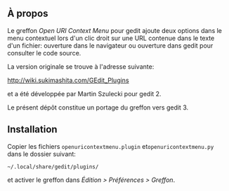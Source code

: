 ## À propos

Le greffon *Open URI Context Menu* pour gedit ajoute deux options dans le menu contextuel lors d'un clic droit sur une URL contenue dans le texte d'un fichier: ouverture dans le navigateur ou ouverture dans gedit pour consulter le code source.

La version originale se trouve à l'adresse suivante:

<http://wiki.sukimashita.com/GEdit_Plugins>

et a été développée par Martin Szulecki pour gedit 2.

Le présent dépôt constitue un portage du greffon vers gedit 3.

## Installation

Copier les fichiers `openuricontextmenu.plugin` et`openuricontextmenu.py` dans le dossier suivant:

    ~/.local/share/gedit/plugins/

et activer le greffon dans *Édition > Préférences > Greffon*.
